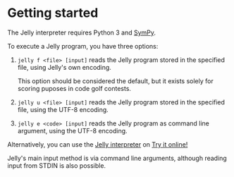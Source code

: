 # Getting started

The Jelly interpreter requires Python 3 and [SymPy].

To execute a Jelly program, you have three options:

1. `jelly f <file> [input]` reads the Jelly program stored in the specified file, using Jelly's own encoding.

	This option should be considered the default, but it exists solely for scoring puposes in code golf contests.
	
1. `jelly u <file> [input]` reads the Jelly program stored in the specified file, using the UTF-8 encoding.

1. `jelly e <code> [input]` reads the Jelly program as command line argument, using the UTF-8 encoding.

Alternatively, you can use the [Jelly interpreter] on [Try it online!]

Jelly's main input method is via command line arguments, although reading input from STDIN is also possible.

[Jelly interpreter]: http://jelly.tryitonline.net
[SymPy]: http://www.sympy.org/
[Try it online!]: http://tryitonline.net
